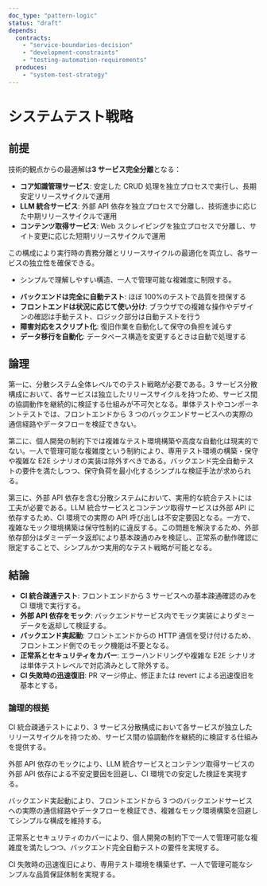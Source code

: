```yaml
---
doc_type: "pattern-logic"
status: "draft"
depends:
  contracts:
    - "service-boundaries-decision"
    - "development-constraints"
    - "testing-automation-requirements"
  produces:
    - "system-test-strategy"
---
```


# システムテスト戦略

## 前提

<!-- PREMISE_BEGIN: service-boundaries-decision -->

技術的観点からの最適解は**3 サービス完全分離**となる：

- **コア知識管理サービス**: 安定した CRUD 処理を独立プロセスで実行し、長期安定リリースサイクルで運用
- **LLM 統合サービス**: 外部 API 依存を独立プロセスで分離し、技術進歩に応じた中期リリースサイクルで運用
- **コンテンツ取得サービス**: Web スクレイピングを独立プロセスで分離し、サイト変更に応じた短期リリースサイクルで運用

この構成により実行時の責務分離とリリースサイクルの最適化を両立し、各サービスの独立性を確保できる。

<!-- PREMISE_END: service-boundaries-decision -->

<!-- PREMISE_BEGIN: development-constraints -->

- シンプルで理解しやすい構造、一人で管理可能な複雑度に制限する。

<!-- PREMISE_END: development-constraints -->

<!-- PREMISE_BEGIN: testing-automation-requirements -->

- **バックエンドは完全に自動テスト**: ほぼ 100%のテストで品質を担保する
- **フロントエンドは状況に応じて使い分け**: ブラウザでの複雑な操作やデザインの確認は手動テスト、ロジック部分は自動テストを行う
- **障害対応をスクリプト化**: 復旧作業を自動化して保守の負担を減らす
- **データ移行を自動化**: データベース構造を変更するときは自動で処理する

<!-- PREMISE_END: testing-automation-requirements -->

## 論理

第一に、分散システム全体レベルでのテスト戦略が必要である。3 サービス分散構成において、各サービスは独立したリリースサイクルを持つため、サービス間の協調動作を継続的に検証する仕組みが不可欠となる。単体テストやコンポーネントテストでは、フロントエンドから 3 つのバックエンドサービスへの実際の通信経路やデータフローを検証できない。

第二に、個人開発の制約下では複雑なテスト環境構築や高度な自動化は現実的でない。一人で管理可能な複雑度という制約により、専用テスト環境の構築・保守や複雑な E2E シナリオの実装は除外すべきである。バックエンド完全自動テストの要件を満たしつつ、保守負荷を最小化するシンプルな検証手法が求められる。

第三に、外部 API 依存を含む分散システムにおいて、実用的な統合テストには工夫が必要である。LLM 統合サービスとコンテンツ取得サービスは外部 API に依存するため、CI 環境での実際の API 呼び出しは不安定要因となる。一方で、複雑なモック環境構築は保守性制約に違反する。この問題を解決するため、外部依存部分はダミーデータ返却により基本疎通のみを検証し、正常系の動作確認に限定することで、シンプルかつ実用的なテスト戦略が可能となる。

## 結論

<!-- GLOBAL_CONCLUSION_BEGIN: system-test-strategy -->

- **CI 統合疎通テスト**: フロントエンドから 3 サービスへの基本疎通確認のみを CI 環境で実行する。
- **外部 API 依存をモック**: バックエンドサービス内でモック実装によりダミーデータを返却して検証する。
- **バックエンド実起動**: フロントエンドからの HTTP 通信を受け付けるため、フロントエンド側でのモック機能は不要となる。
- **正常系とセキュリティをカバー**: エラーハンドリングや複雑な E2E シナリオは単体テストレベルで対応済みとして除外する。
- **CI 失敗時の迅速復旧**: PR マージ停止、修正または revert による迅速復旧を基本とする。

<!-- GLOBAL_CONCLUSION_END: system-test-strategy -->

### 論理的根拠

CI 統合疎通テストにより、3 サービス分散構成において各サービスが独立したリリースサイクルを持つため、サービス間の協調動作を継続的に検証する仕組みを提供する。

外部 API 依存のモックにより、LLM 統合サービスとコンテンツ取得サービスの外部 API 依存による不安定要因を回避し、CI 環境での安定した検証を実現する。

バックエンド実起動により、フロントエンドから 3 つのバックエンドサービスへの実際の通信経路やデータフローを検証でき、複雑なモック環境構築を回避してシンプルな構成を維持する。

正常系とセキュリティのカバーにより、個人開発の制約下で一人で管理可能な複雑度を満たしつつ、バックエンド完全自動テストの要件を実現する。

CI 失敗時の迅速復旧により、専用テスト環境を構築せず、一人で管理可能なシンプルな品質保証体制を実現する。
